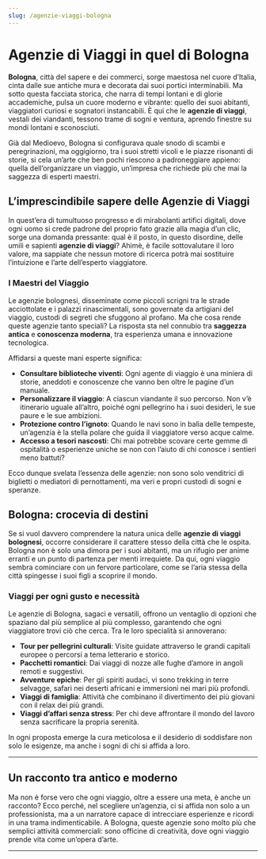 ```yaml
---
slug: /agenzie-viaggi-bologna
---
```


# Agenzie di Viaggi in quel di Bologna

**Bologna**, città del sapere e dei commerci, sorge maestosa nel cuore d’Italia, cinta dalle sue antiche mura e decorata dai suoi portici interminabili. Ma sotto questa facciata storica, che narra di tempi lontani e di glorie accademiche, pulsa un cuore moderno e vibrante: quello dei suoi abitanti, viaggiatori curiosi e sognatori instancabili. È qui che le **agenzie di viaggi**, vestali dei viandanti, tessono trame di sogni e ventura, aprendo finestre su mondi lontani e sconosciuti. 

Già dal Medioevo, Bologna si configurava quale snodo di scambi e peregrinazioni, ma oggigiorno, tra i suoi stretti vicoli e le piazze risonanti di storie, si cela un’arte che ben pochi riescono a padroneggiare appieno: quella dell’organizzare un viaggio, un’impresa che richiede più che mai la saggezza di esperti maestri.

## L’imprescindibile sapere delle Agenzie di Viaggi

In quest’era di tumultuoso progresso e di mirabolanti artifici digitali, dove ogni uomo si crede padrone del proprio fato grazie alla magia d’un clic, sorge una domanda pressante: qual è il posto, in questo disordine, delle umili e sapienti **agenzie di viaggi**? Ahimè, è facile sottovalutare il loro valore, ma sappiate che nessun motore di ricerca potrà mai sostituire l’intuizione e l’arte dell’esperto viaggiatore.

### I Maestri del Viaggio

Le agenzie bolognesi, disseminate come piccoli scrigni tra le strade acciottolate e i palazzi rinascimentali, sono governate da artigiani del viaggio, custodi di segreti che sfuggono al profano. Ma che cosa rende queste agenzie tanto speciali? La risposta sta nel connubio tra **saggezza antica** e **conoscenza moderna**, tra esperienza umana e innovazione tecnologica. 

Affidarsi a queste mani esperte significa:

- **Consultare biblioteche viventi**: Ogni agente di viaggio è una miniera di storie, aneddoti e conoscenze che vanno ben oltre le pagine d’un manuale.
- **Personalizzare il viaggio**: A ciascun viandante il suo percorso. Non v’è itinerario uguale all’altro, poiché ogni pellegrino ha i suoi desideri, le sue paure e le sue ambizioni.
- **Protezione contro l’ignoto**: Quando le navi sono in balìa delle tempeste, un’agenzia è la stella polare che guida il viaggiatore verso acque calme.
- **Accesso a tesori nascosti**: Chi mai potrebbe scovare certe gemme di ospitalità o esperienze uniche se non con l’aiuto di chi conosce i sentieri meno battuti?

Ecco dunque svelata l’essenza delle agenzie: non sono solo venditrici di biglietti o mediatori di pernottamenti, ma veri e propri custodi di sogni e speranze.

## Bologna: crocevia di destini

Se si vuol davvero comprendere la natura unica delle **agenzie di viaggi bolognesi**, occorre considerare il carattere stesso della città che le ospita. Bologna non è solo una dimora per i suoi abitanti, ma un rifugio per anime erranti e un punto di partenza per menti irrequiete. Da qui, ogni viaggio sembra cominciare con un fervore particolare, come se l’aria stessa della città spingesse i suoi figli a scoprire il mondo.

### Viaggi per ogni gusto e necessità

Le agenzie di Bologna, sagaci e versatili, offrono un ventaglio di opzioni che spaziano dal più semplice al più complesso, garantendo che ogni viaggiatore trovi ciò che cerca. Tra le loro specialità si annoverano:

- **Tour per pellegrini culturali**: Visite guidate attraverso le grandi capitali europee o percorsi a tema letterario e storico.
- **Pacchetti romantici**: Dai viaggi di nozze alle fughe d’amore in angoli remoti e suggestivi.
- **Avventure epiche**: Per gli spiriti audaci, vi sono trekking in terre selvagge, safari nei deserti africani e immersioni nei mari più profondi.
- **Viaggi di famiglia**: Attività che combinano il divertimento dei più giovani con il relax dei più grandi.
- **Viaggi d’affari senza stress**: Per chi deve affrontare il mondo del lavoro senza sacrificare la propria serenità.

In ogni proposta emerge la cura meticolosa e il desiderio di soddisfare non solo le esigenze, ma anche i sogni di chi si affida a loro.

---

## Un racconto tra antico e moderno

Ma non è forse vero che ogni viaggio, oltre a essere una meta, è anche un racconto? Ecco perché, nel scegliere un’agenzia, ci si affida non solo a un professionista, ma a un narratore capace di intrecciare esperienze e ricordi in una trama indimenticabile. A Bologna, queste agenzie sono molto più che semplici attività commerciali: sono officine di creatività, dove ogni viaggio prende vita come un’opera d’arte.

---
